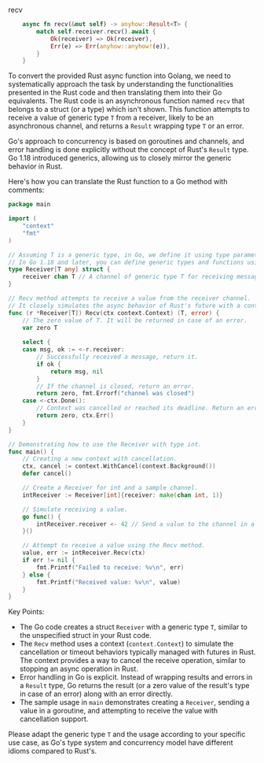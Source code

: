 recv

```rust
    async fn recv(&mut self) -> anyhow::Result<T> {
        match self.receiver.recv().await {
            Ok(receiver) => Ok(receiver),
            Err(e) => Err(anyhow::anyhow!(e)),
        }
    }
```


To convert the provided Rust async function into Golang, we need to systematically approach the task by understanding the functionalities presented in the Rust code and then translating them into their Go equivalents. The Rust code is an asynchronous function named `recv` that belongs to a struct (or a type) which isn't shown. This function attempts to receive a value of generic type `T` from a receiver, likely to be an asynchronous channel, and returns a `Result` wrapping type `T` or an error.

Go's approach to concurrency is based on goroutines and channels, and error handling is done explicitly without the concept of Rust's `Result` type. Go 1.18 introduced generics, allowing us to closely mirror the generic behavior in Rust.

Here's how you can translate the Rust function to a Go method with comments:

```go
package main

import (
    "context"
    "fmt"
)

// Assuming T is a generic type, in Go, we define it using type parameters
// In Go 1.18 and later, you can define generic types and functions using [T any].
type Receiver[T any] struct {
    receiver chan T // A channel of generic type T for receiving messages.
}

// Recv method attempts to receive a value from the receiver channel.
// It closely simulates the async behavior of Rust's future with a context for cancellation and deadlines.
func (r *Receiver[T]) Recv(ctx context.Context) (T, error) {
    // The zero value of T. It will be returned in case of an error.
    var zero T
    
    select {
    case msg, ok := <-r.receiver:
        // Successfully received a message, return it.
        if ok {
            return msg, nil
        }
        // If the channel is closed, return an error.
        return zero, fmt.Errorf("channel was closed")
    case <-ctx.Done():
        // Context was cancelled or reached its deadline. Return an error.
        return zero, ctx.Err()
    }
}

// Demonstrating how to use the Receiver with type int.
func main() {
    // Creating a new context with cancellation.
    ctx, cancel := context.WithCancel(context.Background())
    defer cancel()

    // Create a Receiver for int and a sample channel.
    intReceiver := Receiver[int]{receiver: make(chan int, 1)}

    // Simulate receiving a value.
    go func() {
        intReceiver.receiver <- 42 // Send a value to the channel in a separate goroutine.
    }()

    // Attempt to receive a value using the Recv method.
    value, err := intReceiver.Recv(ctx)
    if err != nil {
        fmt.Printf("Failed to receive: %v\n", err)
    } else {
        fmt.Printf("Received value: %v\n", value)
    }
}
```

Key Points:
- The Go code creates a struct `Receiver` with a generic type `T`, similar to the unspecified struct in your Rust code.
- The `Recv` method uses a context (`context.Context`) to simulate the cancellation or timeout behaviors typically managed with futures in Rust. The context provides a way to cancel the receive operation, similar to stopping an async operation in Rust.
- Error handling in Go is explicit. Instead of wrapping results and errors in a `Result` type, Go returns the result (or a zero value of the result's type in case of an error) along with an error directly.
- The sample usage in `main` demonstrates creating a `Receiver`, sending a value in a goroutine, and attempting to receive the value with cancellation support.

Please adapt the generic type `T` and the usage according to your specific use case, as Go's type system and concurrency model have different idioms compared to Rust's.